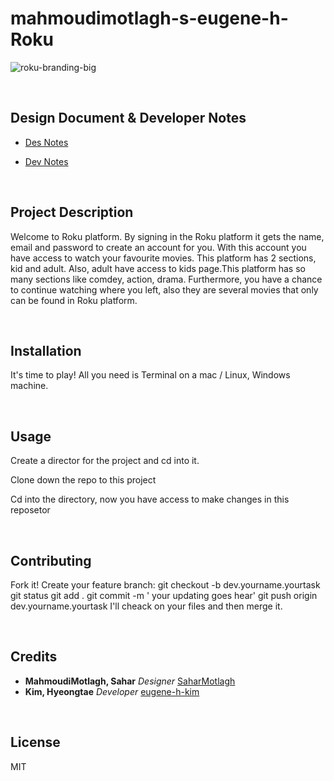 # mahmoudimotlagh-s-eugene-h-Roku

![roku-branding-big](https://user-images.githubusercontent.com/91106418/205455154-61f7ffba-db3a-49d8-a8c8-c271e47a697d.jpg)

<br>

## Design Document & Developer Notes

* [Des Notes](https://drive.google.com/drive/folders/1qHjAVVtxlX8skxUb9UN4vEH037t4Af_c)

* [Dev Notes](https://docs.google.com/document/d/1KaYNhmkTOHJSCHUz5m3wxde4CT4qgbyL495mxRrd1U0/edit?usp=sharing)

<br>

## Project Description
Welcome to Roku platform. By signing in the Roku platform it gets the name, email and password to create an account for you. With this account you have access to watch your favourite movies. This platform has 2 sections, kid and adult. Also, adult have access to kids page.This platform has so many sections like comdey, action, drama. Furthermore, you have a chance to continue watching where you left, also they are several movies that only can be found in Roku platform.

<br>

## Installation
It's time to play! 
All you need is Terminal on a mac / Linux, Windows machine.

<br>

## Usage
Create a director for the project and cd into it.

Clone down the repo to this project

Cd into the directory, now you have access to make changes in this reposetor

<br>

## Contributing
Fork it! Create your feature branch:
git checkout -b dev.yourname.yourtask
git status
git add . 
git commit -m ' your updating goes hear'
git push origin dev.yourname.yourtask
I'll cheack on your files and then merge it.

<br>

## Credits
* **MahmoudiMotlagh, Sahar** *Designer* [SaharMotlagh](https://github.com/SaharMotlagh)
* **Kim, Hyeongtae** *Developer* [eugene-h-kim](https://github.com/eugene-h-kim)

<br>

## License
MIT
